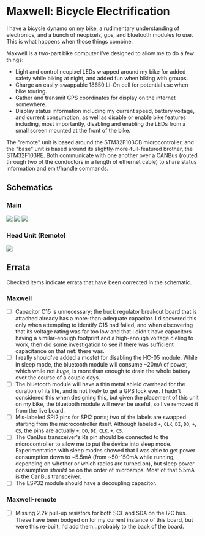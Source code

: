 # Maxwell: Bicycle Electrification

I have a bicycle dynamo on my bike, a rudimentary understanding of electronics, and a bunch of neopixels, gps, and bluetooth modules to use.  This is what happens when those things combine.

Maxwell is a two-part bike computer I've designed to allow me to do a few things:

* Light and control neopixel LEDs wrapped around my bike for added safety while biking at night, and added fun when biking with groups.
* Charge an easily-swappable 18650 Li-On cell for potential use when bike touring.
* Gather and transmit GPS coordinates for display on the internet somewhere.
* Display status information including my current speed, battery voltage, and current consumption, as well as disable or enable bike features including, most importantly, disabling and enabling the LEDs from a small screen mounted at the front of the bike.

The "remote" unit is based around the STM32F103CB microcontroller, and the "base" unit is based around its slightly-more-full-featured brother, the STM32F103RE.  Both communicate with one another over a CANBus (routed through two of the conductors in a length of ethernet cable) to share status information and emit/handle commands.

## Schematics

### Main

![](https://s3-us-west-2.amazonaws.com/coddingtonbear-public/github/maxwell/maxwell.svg?v=2)
![](https://s3-us-west-2.amazonaws.com/coddingtonbear-public/github/maxwell/microcontroller-Microcontroller.svg?v=2)
![](https://s3-us-west-2.amazonaws.com/coddingtonbear-public/github/maxwell/power-Power.svg?v=2)

### Head Unit (Remote)

![](https://s3-us-west-2.amazonaws.com/coddingtonbear-public/github/maxwell/maxwell-remote.svg)

## Errata

Checked items indicate errata that have been corrected in the schematic.

### Maxwell

* [ ] Capacitor C15 is unnecessary; the buck regulator breakout board that is attached already has a more-than-adequate capacitor.  I discovered this only when attempting to identify C15 had failed, and when discovering that its voltage rating was far too low and that I didn't have capacitors having a similar-enough footprint and a high-enough voltage cieling to work, then did some investigation to see if there was sufficient capacitance on that net: there was.
* [ ] I really should've added a mosfet for disabling the HC-05 module.  While in sleep mode, the bluetooth module will consume ~20mA of power, which while not _huge_, is more than enough to drain the whole battery over the course of a couple days.
* [ ] The bluetooth module will have a thin metal shield overhead for the duration of its life, and is not likely to get a GPS lock ever.  I hadn't considered this when designing this, but given the placement of this unit on my bike, the bluetooth module will never be useful, so I've removed it from the live board.
* [ ] Mis-labeled SPI2 pins for SPI2 ports; two of the labels are swapped starting from the microcontroller itself.  Although labeled `+`, `CLK`, `DI`, `DO`, `+`, `CS`, the pins are actually `+`, `DO`, `DI`, `CLK`, `+`, `CS`.
* [ ] The CanBus transceiver's Rs pin should be connected to the microcontroller to allow me to put the device into sleep mode.  Experimentation with sleep modes showed that I was able to get power consumption down to ~5.5mA (from ~50-150mA while running, depending on whether or which radios are turned on), but sleep power consumption _should_ be on the order of microamps.  Most of that 5.5mA is the CanBus transceiver.
* [ ] The ESP32 module should have a decoupling capacitor.

### Maxwell-remote

* [ ] Missing 2.2k pull-up resistors for both SCL and SDA on the I2C bus.  These have been bodged on for my current instance of this board, but were this re-built, I'd add them...probably to the back of the board.

